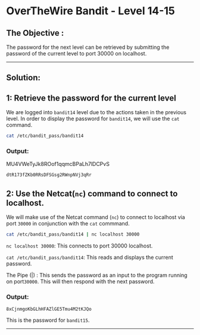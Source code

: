 # OverTheWire Bandit - Level 14-15

## The Objective : 
The password for the next level can be retrieved by submitting the password of the current level to port 30000 on localhost.

---

## Solution:

## 1: Retrieve the password for the current level
We are logged into `bandit14` level due to the actions taken in the previous level. In order to display the password for `bandit14`, we will use the `cat` command.

```bash
cat /etc/bandit_pass/bandit14
```

### Output:
MU4VWeTyJk8ROof1qqmcBPaLh7lDCPvS

```bash
dtR173fZKb0RRsDFSGsg2RWnpNVj3qRr 
```

## 2: Use the Netcat(`nc`) command to connect to localhost.
We will make use of the Netcat command (`nc`) to connect to localhost via port `30000` in conjunction with the `cat` commmand. 

```bash
cat /etc/bandit_pass/bandit14 | nc localhost 30000
```
`nc localhost 30000`: This connects to port 30000 localhost. 

`cat /etc/bandit_pass/bandit14`: This reads and displays the current password.
 
The Pipe (|) : This sends the password as an input to the program running on port`30000`. This will then respond with the next password. 

### Output:
```
8xCjnmgoKbGLhHFAZlGE5Tmu4M2tKJQo
```
This is the password for `bandit15`. 

---
